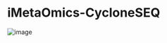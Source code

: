 # iMetaOmics-CycloneSEQ

![image](https://github.com/P-kai/iMetaOmics-CycloneSEQ/tree/main/Figures/figure1.jpg)

